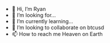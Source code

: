 - 👋 Hi, I’m Ryan
- 👀 I’m looking for...
- 🌱 I’m currently learning...
- 💞️ I’m looking to collaborate on btcusd
- 📫 How to reach me Heaven on Earth